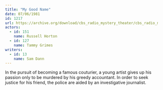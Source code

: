 ```yaml
---
title: "My Good Name"
date: 07/06/1981
id: 1217
url: https://archive.org/download/cbs_radio_mystery_theater/cbs_radio_mystery_theater-1201-1250.zip/cbs_radio_mystery_theater-1201-1250%2Fcbsrmt_1217_my_good_name.mp3
actors:  
  - id: 151
    name: Russell Horton  
  - id: 127
    name: Tammy Grimes
writers:  
  - id: 13
    name: Sam Dann
---
```

In the pursuit of becoming a famous couturier, a young artist gives up his passion only to be murdered by his greedy accountant. In order to seek justice for his friend, the police are aided by an investigative journalist.